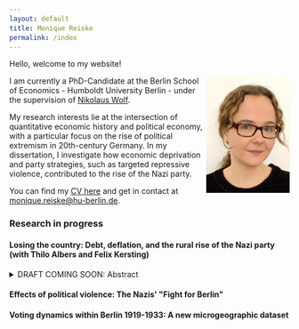 ```yaml
---
layout: default
title: Monique Reiske
permalink: /index
---
```


Hello, welcome to my website!

<img align="right" src="./assets/images/IMG_3938.jpeg" alt="IMG_3938" width="150" height="210" >

I am currently a PhD-Candidate at the Berlin School of Economics - Humboldt University Berlin - under the supervision of <a href="https://sites.google.com/site/nikolauswolf01" target="_blank" rel="noopener noreferrer"> Nikolaus Wolf</a>.

My research interests lie at the intersection of quantitative economic history and political economy, with a particular focus on the rise of political extremism in 20th-century Germany. 
In my dissertation, I investigate how economic deprivation and party strategies, such as targeted repressive violence, contributed to the rise of the Nazi party.

You can find my <a href="pdfs/CV_Monique_Reiske.pdf" target="_blank" rel="noopener noreferrer"> CV here</a> and get in contact at <a href="mailto:monique.reiske@hu-berlin.de">monique.reiske@hu-berlin.de</a>.

### Research in progress

#### Losing the country: Debt, deflation, and the rural rise of the Nazi party (with Thilo Albers and Felix Kersting)
<details>
  <summary>DRAFT COMING SOON: Abstract</summary>
  <p>We show how the combination of two economic crises triggered the rise of the NSDAP in rural parts of Weimar Germany. First, rising import competition after 1925, due to exogenous productivity increases in the Americas, drove up agricultural debt and frustration with the democratic political system. Second, price declines during the Great Depression caused  debt deflation, making the debt unsustainable and leading to foreclosures. While traditional agricultural interest parties lost their constituents' loyalty, the NSDAP gained support in areas more affected by this economic deprivation.</p>
</details>



#### Effects of political violence: The Nazis' "Fight for Berlin"

#### Voting dynamics within Berlin 1919-1933: A new microgeographic dataset
